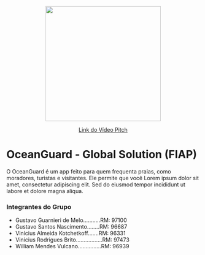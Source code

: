 <p align="center">
    <image src="https://github.com/vinnybrito/OceanGuard/assets/111714040/743b0356-8cb7-4021-8d5a-64470b7e752d" width="300" height="300"></image>
</p>
<p align="center">
    <a href="#">Link do Vídeo Pitch</a>
</p>

# OceanGuard - Global Solution (FIAP)

O OceanGuard é um app feito para quem frequenta praias, como moradores, turistas e visitantes. Ele permite que você Lorem ipsum dolor sit amet, consectetur adipiscing elit. Sed do eiusmod tempor incididunt ut labore et dolore magna aliqua.

### Integrantes do Grupo
- Gustavo Guarnieri de Melo...........RM: 97100
- Gustavo Santos Nascimento........RM: 96687
- Vinícius Almeida Kotchetkoff.......RM: 96331
- Vinicius Rodrigues Brito.................RM: 97473
- William Mendes Vulcano...............RM: 96939
